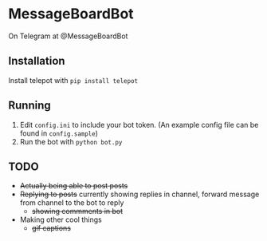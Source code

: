 # MessageBoardBot
On Telegram at @MessageBoardBot

## Installation
Install telepot with `pip install telepot`

## Running
1. Edit `config.ini` to include your bot token. (An example config file can be found in `config.sample`)
2. Run the bot with `python bot.py`

## TODO
- ~~Actually being able to post posts~~
- ~~Replying to posts~~ currently showing replies in channel, forward message from channel to the bot to reply
  - ~~showing commments in bot~~
- Making other cool things 
  - ~~gif captions~~
